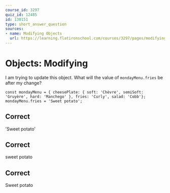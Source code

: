 ```yaml
---
course_id: 3297
quiz_id: 12485
id: 130151
type: short_answer_question
sources:
- name: Modifying Objects
  url: https://learning.flatironschool.com/courses/3297/pages/modifying-objects?module_item_id=178248
---
```


# Objects: Modifying

I am trying to update this object. What will the value of `mondayMenu.fries` be
after my change?

```
const mondayMenu = { cheesePlate: { soft: 'Chèvre', semiSoft: 'Gruyère', hard: 'Manchego' }, fries: 'Curly', salad: 'Cobb'}; mondayMenu.fries = 'Sweet potato';
```

## Correct

'Sweet potato'

## Correct

sweet potato

## Correct

Sweet potato
